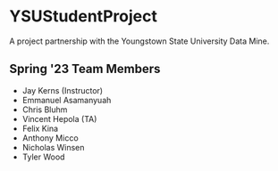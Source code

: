 # YSUStudentProject

A project partnership with the Youngstown State University Data Mine.

## Spring '23 Team Members

- Jay Kerns (Instructor)
- Emmanuel Asamanyuah
- Chris Bluhm
- Vincent Hepola (TA)
- Felix Kina
- Anthony Micco
- Nicholas Winsen
- Tyler Wood
